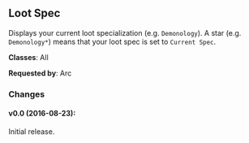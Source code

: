 ## Loot Spec

Displays your current loot specialization (e.g. `Demonology`). A star (e.g.
`Demonology*`) means that your loot spec is set to `Current Spec`.

**Classes**: All

**Requested by**: Arc

### Changes

#### v0.0 (2016-08-23):

Initial release.


